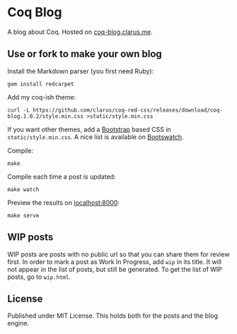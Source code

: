 # Coq Blog
A blog about Coq. Hosted on [coq-blog.clarus.me](http://coq-blog.clarus.me/).

## Use or fork to make your own blog
Install the Markdown parser (you first need Ruby):

    gem install redcarpet

Add my coq-ish theme:

    curl -L https://github.com/clarus/coq-red-css/releases/download/coq-blog.1.0.2/style.min.css >static/style.min.css

If you want other themes, add a [Bootstrap](http://getbootstrap.com/) based CSS in `static/style.min.css`. A nice list is available on [Bootswatch](http://bootswatch.com/).

Compile:

    make

Compile each time a post is updated:

    make watch

Preview the results on [localhost:8000](http://localhost:8000/):

    make serve

## WIP posts
WIP posts are posts with no public url so that you can share them for review first. In order to mark a post as Work In Progress, add `wip` in its title. It will not appear in the list of posts, but still be generated. To get the list of WIP posts, go to `wip.html`.

## License
Published under MIT License. This holds both for the posts and the blog engine.
